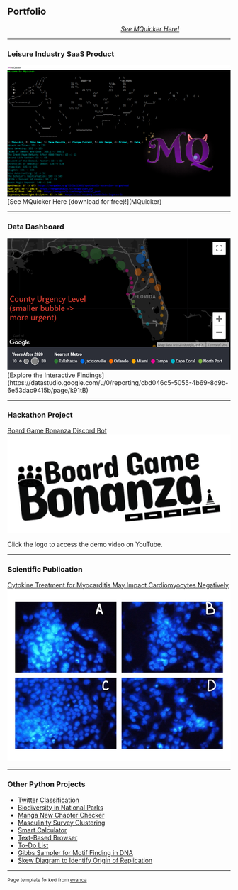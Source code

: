 ## Portfolio 
&nbsp;&nbsp;&nbsp;&nbsp;&nbsp;&nbsp;&nbsp;&nbsp;&nbsp;&nbsp;&nbsp;&nbsp;&nbsp;&nbsp;&nbsp;&nbsp;&nbsp;&nbsp;&nbsp;&nbsp;&nbsp;&nbsp;&nbsp;&nbsp;&nbsp;&nbsp;&nbsp;&nbsp;&nbsp;&nbsp;&nbsp;&nbsp;&nbsp;&nbsp;&nbsp;&nbsp;&nbsp;&nbsp;&nbsp;&nbsp;&nbsp;&nbsp;&nbsp;&nbsp;&nbsp;&nbsp;&nbsp;&nbsp;&nbsp;&nbsp;&nbsp;&nbsp;&nbsp;&nbsp;&nbsp;&nbsp;&nbsp;&nbsp;&nbsp;&nbsp;&nbsp;&nbsp;&nbsp;&nbsp; <em>[See MQuicker Here!](MQuicker)</em>

---

### Leisure Industry SaaS Product

<img src="images/background+mq.png?raw=true"/>
[See MQuicker Here (download for free)!](MQuicker)

---

### Data Dashboard

<img src="images/ddash_icon.png?raw=true"/>
[Explore the Interactive Findings](https://datastudio.google.com/u/0/reporting/cbd046c5-5055-4b69-8d9b-6e53dac9415b/page/k91tB)

---

### Hackathon Project
[Board Game Bonanza Discord Bot](https://github.com/JacobK233811/BoardGameBonanza)
<a href="https://www.youtube.com/watch?v=v79dreoWvmw&t=1s" target="_blank"><img src="images/logoblack.png?raw=true"/></a>
<br>
<p>Click the logo to access the demo video on YouTube.</p>

---

### Scientific Publication

[Cytokine Treatment for Myocarditis May Impact Cardiomyocytes Negatively](https://www.emerginginvestigators.org/articles/cytokine-treatment-for-myocarditis-may-directly-impact-cardiomyocytes-negatively)
<img src="images/sp4.jpg?raw=true"/>

---

### Other Python Projects

- [Twitter Classification](https://github.com/JacobK233811/Twitter)
- [Biodiversity in National Parks](https://github.com/JacobK233811/Biodiversity)
- [Manga New Chapter Checker](https://github.com/JacobK233811/MangaNewChapter)
- [Masculinity Survey Clustering](https://github.com/JacobK233811/Masculinity)
- [Smart Calculator](https://github.com/JacobK233811/SmartCalculator)
- [Text-Based Browser](https://github.com/JacobK233811/TextBasedBrowser)
- [To-Do List](https://github.com/JacobK233811/ToDoList)
- [Gibbs Sampler for Motif Finding in DNA](https://github.com/JacobK233811/GibbsSampler)
- [Skew Diagram to Identify Origin of Replication](https://github.com/JacobK233811/SkewDiagram)

---
<p style="font-size:11px">Page template forked from <a href="https://github.com/evanca/quick-portfolio">evanca</a></p>
<!-- Remove above link if you don't want to attibute -->
